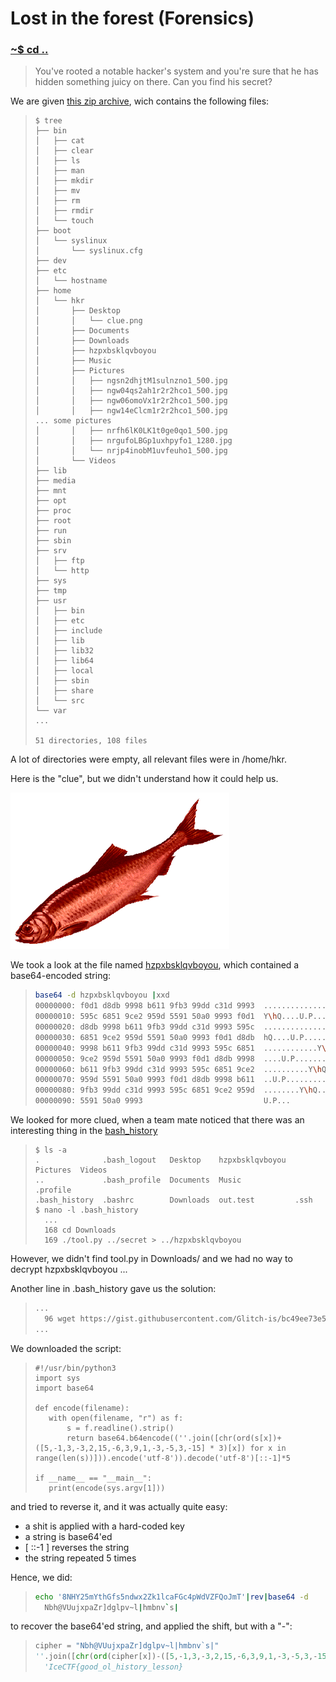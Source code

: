 # Lost in the forest (Forensics)

### [~$ cd ..](../)

> You've rooted a notable hacker's system and you're sure that
> he has hidden something juicy on there. Can you find his secret?

We are given [this zip archive](fs.zip), wich contains the following files:

> ```
>$ tree
>├── bin
>│   ├── cat
>│   ├── clear
>│   ├── ls
>│   ├── man
>│   ├── mkdir
>│   ├── mv
>│   ├── rm
>│   ├── rmdir
>│   └── touch
>├── boot
>│   └── syslinux
>│       └── syslinux.cfg
>├── dev
>├── etc
>│   └── hostname
>├── home
>│   └── hkr
>│       ├── Desktop
>│       │   └── clue.png
>│       ├── Documents
>│       ├── Downloads
>│       ├── hzpxbsklqvboyou
>│       ├── Music
>│       ├── Pictures
>│       │   ├── ngsn2dhjtM1sulnzno1_500.jpg
>│       │   ├── ngw04qs2ah1r2r2hco1_500.jpg
>│       │   ├── ngw06omoVx1r2r2hco1_500.jpg
>│       │   ├── ngw14eClcm1r2r2hco1_500.jpg
> ... some pictures
>│       │   ├── nrfh6lK0LK1t0ge0qo1_500.jpg
>│       │   ├── nrgufoLBGp1uxhpyfo1_1280.jpg
>│       │   └── nrjp4inobM1uvfeuho1_500.jpg
>│       └── Videos
>├── lib
>├── media
>├── mnt
>├── opt
>├── proc
>├── root
>├── run
>├── sbin
>├── srv
>│   ├── ftp
>│   └── http
>├── sys
>├── tmp
>├── usr
>│   ├── bin
>│   ├── etc
>│   ├── include
>│   ├── lib
>│   ├── lib32
>│   ├── lib64
>│   ├── local
>│   ├── sbin
>│   ├── share
>│   └── src
>└── var
> ...
>
>51 directories, 108 files
> ```

A lot of directories were empty, all relevant files were in /home/hkr.

Here is the "clue", but we didn't understand how it could help us.

![clue.png](clue.png)

We took a look at the file named [hzpxbsklqvboyou](hzpxbsklqvboyou), which contained a base64-encoded string:

> ```sh
>base64 -d hzpxbsklqvboyou |xxd
>00000000: f0d1 d8db 9998 b611 9fb3 99dd c31d 9993  ................
>00000010: 595c 6851 9ce2 959d 5591 50a0 9993 f0d1  Y\hQ....U.P.....
>00000020: d8db 9998 b611 9fb3 99dd c31d 9993 595c  ..............Y\
>00000030: 6851 9ce2 959d 5591 50a0 9993 f0d1 d8db  hQ....U.P.......
>00000040: 9998 b611 9fb3 99dd c31d 9993 595c 6851  ............Y\hQ
>00000050: 9ce2 959d 5591 50a0 9993 f0d1 d8db 9998  ....U.P.........
>00000060: b611 9fb3 99dd c31d 9993 595c 6851 9ce2  ..........Y\hQ..
>00000070: 959d 5591 50a0 9993 f0d1 d8db 9998 b611  ..U.P...........
>00000080: 9fb3 99dd c31d 9993 595c 6851 9ce2 959d  ........Y\hQ....
>00000090: 5591 50a0 9993                           U.P...
> ```

We looked for more clued, when a team mate noticed that there was an interesting thing in the [bash_history](bash_history)

> ```
> $ ls -a
>.              .bash_logout   Desktop    hzpxbsklqvboyou  Pictures  Videos
>..             .bash_profile  Documents  Music            .profile
>.bash_history  .bashrc        Downloads  out.test         .ssh
> $ nano -l .bash_history
>	...
>	168 cd Downloads
>	169 ./tool.py ../secret > ../hzpxbsklqvboyou
> ```

However, we didn't find tool.py in Downloads/ and we had no way to decrypt hzpxbsklqvboyou ...

Another line in .bash_history gave us the solution:
> ```sh
>...
>	96 wget https://gist.githubusercontent.com/Glitch-is/bc49ee73e5413f3081e5bcf5c1537e78/raw/c1f735f7eb36a20cb46b9841916d73017b5e46a3/eRkjLlksZp
> ...
> ```

We downloaded the script:

> ```
>#!/usr/bin/python3
>import sys
>import base64
>
>def encode(filename):
>    with open(filename, "r") as f:
>        s = f.readline().strip()
>        return base64.b64encode((''.join([chr(ord(s[x])+([5,-1,3,-3,2,15,-6,3,9,1,-3,-5,3,-15] * 3)[x]) for x in range(len(s))])).encode('utf-8')).decode('utf-8')[::-1]*5
>
>if __name__ == "__main__":
>    print(encode(sys.argv[1]))
> ```

and tried to reverse it, and it was actually quite easy:

* a shit is applied with a hard-coded key
* a string is base64'ed
* \[ ::-1 \] reverses the string
* the string repeated 5 times

Hence, we did: 
> ```sh
>echo '8NHY25mYthGfs5ndwx2Zk1lcaFGc4pWdVZFQoJmT'|rev|base64 -d
>	Nbh@VUujxpaZr]dglpv~l|hmbnv`s|
> ```

to recover the base64'ed string, and applied the shift, but with a "-":

> ```python
>cipher = "Nbh@VUujxpaZr]dglpv~l|hmbnv`s|"
>''.join([chr(ord(cipher[x])-([5,-1,3,-3,2,15,-6,3,9,1,-3,-5,3,-15] * 3)[x]) for x in range(len(cipher))])
>	'IceCTF{good_ol_history_lesson}
> ```
